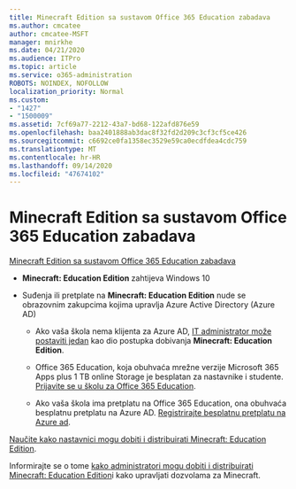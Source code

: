 ```yaml
---
title: Minecraft Edition sa sustavom Office 365 Education zabadava
ms.author: cmcatee
author: cmcatee-MSFT
manager: mnirkhe
ms.date: 04/21/2020
ms.audience: ITPro
ms.topic: article
ms.service: o365-administration
ROBOTS: NOINDEX, NOFOLLOW
localization_priority: Normal
ms.custom:
- "1427"
- "1500009"
ms.assetid: 7cf69a77-2212-43a7-bd68-122afd876e59
ms.openlocfilehash: baa2401888ab3dac8f32fd2d209c3cf3cf5ce426
ms.sourcegitcommit: c6692ce0fa1358ec3529e59ca0ecdfdea4cdc759
ms.translationtype: MT
ms.contentlocale: hr-HR
ms.lasthandoff: 09/14/2020
ms.locfileid: "47674102"
---
```

# <a name="minecraft-edition-with-office-365-education-for-free"></a>Minecraft Edition sa sustavom Office 365 Education zabadava

[Minecraft Edition sa sustavom Office 365 Education zabadava](https://docs.microsoft.com/education/windows/get-minecraft-for-education)
  
- **Minecraft: Education Edition** zahtijeva Windows 10

- Suđenja ili pretplate na **Minecraft: Education Edition** nude se obrazovnim zakupcima kojima upravlja Azure Active Directory (Azure AD)

  - Ako vaša škola nema klijenta za Azure AD, [IT administrator može postaviti jedan](https://docs.microsoft.com/education/windows/school-get-minecraft) kao dio postupka dobivanja **Minecraft: Education Edition**.

  - Office 365 Education, koja obuhvaća mrežne verzije Microsoft 365 Apps plus 1 TB online Storage je besplatan za nastavnike i studente. [Prijavite se u školu za Office 365 Education](https://products.office.com/academic/office-365-education-plan).

  - Ako vaša škola ima pretplatu na Office 365 Education, ona obuhvaća besplatnu pretplatu na Azure AD. [Registrirajte besplatnu pretplatu na Azure ad](https://msdn.microsoft.com/library/windows/hardware/mt703369%28v=vs.85%29.aspx).

[Naučite kako nastavnici mogu dobiti i distribuirati Minecraft: Education Edition](https://docs.microsoft.com/education/windows/teacher-get-minecraft).
  
Informirajte se o tome [kako administratori mogu dobiti i distribuirati Minecraft: Education Edition](https://docs.microsoft.com/education/windows/school-get-minecraft)i kako upravljati dozvolama za Minecraft.